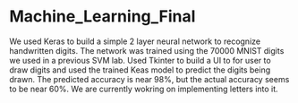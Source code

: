 # Machine_Learning_Final
We used Keras to build a simple 2 layer neural network to recognize  handwritten digits. The network was trained using the 70000 MNIST digits we used in a previous SVM lab.  Used Tkinter to build a UI to for user to draw digits and used the trained Keas model to predict the digits being drawn. The predicted accuracy is near 98%, but the actual accuracy seems to be near 60%. We are currently wokring on implementing letters into it.

